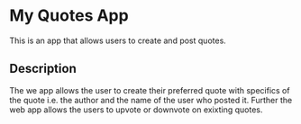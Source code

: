 # My Quotes App

This is an app that allows users to create and post quotes.

## Description

The we app allows the user to create their preferred quote with specifics of the quote i.e. the author and the name of the user who posted it. Further the web app allows the users to upvote or downvote on exixting quotes.

